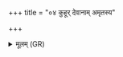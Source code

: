 +++
title = "०४ कुहूर् देवानाम् अमृतस्य"

+++
<details><summary>मूलम् (GR)</summary>

+++(PSK 20.5.4)+++कुहूर् देवानाम् अमृतस्य पत्नी  
हव्या नो अस्य हविषः शृणोतु ।  
सं दाशुषे किरतु भूरि पुष्टा  
रायस्पोषं चिकितुषे दधातु ॥
</details>
